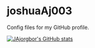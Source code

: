 # joshuaAj003
Config files for my GitHub profile.

[![JAjorgbor's GitHub stats](https://github-readme-stats.vercel.app/api?username=anuraghazra)](https://github.com/jajorgbor/github-readme-stats)
